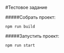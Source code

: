 #Тестовое задание


#####Собрать проект:
```
npm run build
```

#####Запустить проект:
```
npm run start
```

